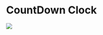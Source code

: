 # CountDown Clock

<img src="https://user-images.githubusercontent.com/30601503/94674228-d45d0680-0352-11eb-88fb-89f70967a25f.gif"/>
